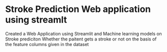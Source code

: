 # Stroke Prediction Web application using streamlt
Created a Web Application using Streamlit and Machine learning models on Stroke prediciton
Whether the paitent gets a stroke or not on the basis of the feature columns given in the dataset 
